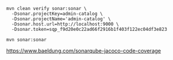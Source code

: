 ```mvn
mvn clean verify sonar:sonar \
  -Dsonar.projectKey=admin-catalog \
  -Dsonar.projectName='admin-catalog' \
  -Dsonar.host.url=http://localhost:9000 \
  -Dsonar.token=sqp_f9d20e0c22ad66f2916b1f403f122ec04df3e823
```
`mvn sonar:sonar`

https://www.baeldung.com/sonarqube-jacoco-code-coverage

